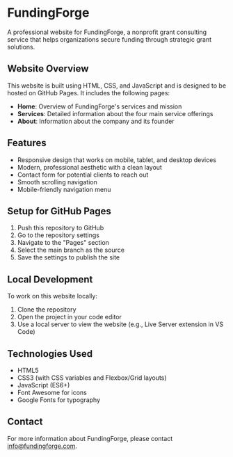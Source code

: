 # FundingForge

A professional website for FundingForge, a nonprofit grant consulting service that helps organizations secure funding through strategic grant solutions.

## Website Overview

This website is built using HTML, CSS, and JavaScript and is designed to be hosted on GitHub Pages. It includes the following pages:

- **Home**: Overview of FundingForge's services and mission
- **Services**: Detailed information about the four main service offerings
- **About**: Information about the company and its founder

## Features

- Responsive design that works on mobile, tablet, and desktop devices
- Modern, professional aesthetic with a clean layout
- Contact form for potential clients to reach out
- Smooth scrolling navigation
- Mobile-friendly navigation menu

## Setup for GitHub Pages

1. Push this repository to GitHub
2. Go to the repository settings
3. Navigate to the "Pages" section
4. Select the main branch as the source
5. Save the settings to publish the site

## Local Development

To work on this website locally:

1. Clone the repository
2. Open the project in your code editor
3. Use a local server to view the website (e.g., Live Server extension in VS Code)

## Technologies Used

- HTML5
- CSS3 (with CSS variables and Flexbox/Grid layouts)
- JavaScript (ES6+)
- Font Awesome for icons
- Google Fonts for typography

## Contact

For more information about FundingForge, please contact info@fundingforge.com.
